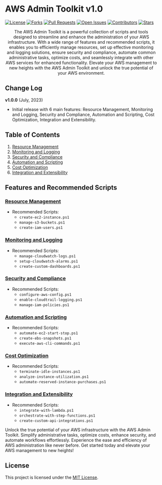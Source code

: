 # AWS Admin Toolkit v1.0

[![License](https://img.shields.io/badge/license-MIT-blue.svg)](https://github.com/Flynchd/aws-admin-toolkit-v1/blob/master/LICENSE)
[![Forks](https://img.shields.io/github/forks/Flynchd/aws-admin-toolkit-v1.svg?style=social)](https://github.com/Flynchd/aws-admin-toolkit-v1/network/members)
[![Pull Requests](https://img.shields.io/github/issues-pr/Flynchd/aws-admin-toolkit-v1.svg?style=social)](https://github.com/Flynchd/aws-admin-toolkit-v1/pulls)
[![Open Issues](https://img.shields.io/github/issues/Flynchd/aws-admin-toolkit-v1.svg?style=social)](https://github.com/Flynchd/aws-admin-toolkit-v1/issues)
[![Contributors](https://img.shields.io/github/contributors/Flynchd/aws-admin-toolkit-v1.svg?style=plastic)](https://github.com/Flynchd/aws-admin-toolkit-v1/graphs/contributors)
[![Stars](https://img.shields.io/github/stars/Flynchd/aws-admin-toolkit-v1.svg?style=plastic)](https://github.com/Flynchd/aws-admin-toolkit-v1/stargazers)

<p align="center">
  The AWS Admin Toolkit is a powerful collection of scripts and tools designed to streamline and enhance the administration of your AWS infrastructure. With a wide range of features and recommended scripts, it enables you to efficiently manage resources, set up effective monitoring and logging solutions, ensure security and compliance, automate common administrative tasks, optimize costs, and seamlessly integrate with other AWS services for enhanced functionality. Elevate your AWS management to new heights with the AWS Admin Toolkit and unlock the true potential of your AWS environment.
</p>

## Change Log
**v1.0.0** (July, 2023)
- Initial release with 6 main features: Resource Management, Monitoring and Logging, Security and Compliance, Automation and Scripting, Cost Optimization, Integration and Extensibility.


## Table of Contents

1. [Resource Management](#resource-management)
2. [Monitoring and Logging](#monitoring-and-logging)
3. [Security and Compliance](#security-and-compliance)
4. [Automation and Scripting](#automation-and-scripting)
5. [Cost Optimization](#automation-and-scripting)
6. [Integration and Extensibility](#integration-and-extensibility)

## Features and Recommended Scripts

### [Resource Management](#resource-management)
  - Recommended Scripts:
    - `create-ec2-instance.ps1`
    - `manage-s3-buckets.ps1`
    - `create-iam-users.ps1`
  
### [Monitoring and Logging](#monitoring-and-logging)
  - Recommended Scripts:
    - `manage-cloudwatch-logs.ps1`
    - `setup-cloudwatch-alarms.ps1`
    - `create-custom-dashboards.ps1`
  
### [Security and Compliance](#security-and-compliance)
  - Recommended Scripts:
    - `configure-aws-config.ps1`
    - `enable-cloudtrail-logging.ps1`
    - `manage-iam-policies.ps1`
  
### [Automation and Scripting](#automation-and-scripting)
  - Recommended Scripts:
    - `automate-ec2-start-stop.ps1`
    - `create-ebs-snapshots.ps1`
    - `execute-aws-cli-commands.ps1`
  
### [Cost Optimization](#automation-and-scripting)
  - Recommended Scripts:
    - `terminate-idle-instances.ps1`
    - `analyze-instance-utilization.ps1`
    - `automate-reserved-instance-purchases.ps1`
  
### [Integration and Extensibility](#integration-and-extensibility)
  - Recommended Scripts:
    - `integrate-with-lambda.ps1`
    - `orchestrate-with-step-functions.ps1`
    - `create-custom-api-integrations.ps1`



Unlock the true potential of your AWS infrastructure with the AWS Admin Toolkit. Simplify administrative tasks, optimize costs, enhance security, and automate workflows effortlessly. Experience the ease and efficiency of AWS administration like never before. Get started today and elevate your AWS management to new heights!

## License

This project is licensed under the [MIT License](https://github.com/Flynchd/aws-admin-toolkit-v1/blob/master/LICENSE).
